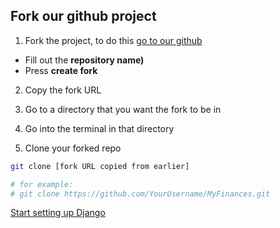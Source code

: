 ## Fork our github project

1. Fork the project, to do this [go to our github](https://github.com/TreyWW/MyFinances/fork)

- Fill out the __repository name)__
- Press __create fork__

2. Copy the fork URL

3. Go to a directory that you want the fork to be in

4. Go into the terminal in that directory

5. Clone your forked repo

```bash
git clone [fork URL copied from earlier] 

# for example:
# git clone https://github.com/YourUsername/MyFinances.git
```

[Start setting up Django](getting-setup/pycharm/django/)